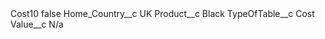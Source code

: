 <?xml version="1.0" encoding="UTF-8"?>
<CustomMetadata xmlns="http://soap.sforce.com/2006/04/metadata" xmlns:xsi="http://www.w3.org/2001/XMLSchema-instance" xmlns:xsd="http://www.w3.org/2001/XMLSchema">
    <label>Cost10</label>
    <protected>false</protected>
    <values>
        <field>Home_Country__c</field>
        <value xsi:type="xsd:string">UK</value>
    </values>
    <values>
        <field>Product__c</field>
        <value xsi:type="xsd:string">Black</value>
    </values>
    <values>
        <field>TypeOfTable__c</field>
        <value xsi:type="xsd:string">Cost</value>
    </values>
    <values>
        <field>Value__c</field>
        <value xsi:type="xsd:string">N/a</value>
    </values>
</CustomMetadata>
